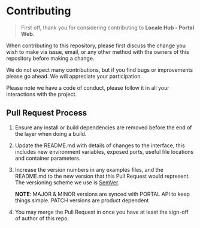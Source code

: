 # Contributing

> First off, thank you for considering contributing to **Locale Hub - Portal Web**.

When contributing to this repository, please first discuss the change you wish to make via issue,
email, or any other method with the owners of this repository before making a change.

We do not expect many contributions, but if you find bugs or improvements please go ahead.
We will appreciate your participation.

Please note we have a code of conduct, please follow it in all your interactions with the project.

## Pull Request Process

1. Ensure any install or build dependencies are removed before the end of the layer when doing a
   build.
2. Update the README.md with details of changes to the interface, this includes new environment
   variables, exposed ports, useful file locations and container parameters.
3. Increase the version numbers in any examples files, and the README.md to the new version that this
   Pull Request would represent. The versioning scheme we use is [SemVer](http://semver.org/).

    **NOTE**: MAJOR & MINOR versions are synced with PORTAL API to keep things simple. PATCH versions are product dependent
4. You may merge the Pull Request in once you have at least the sign-off of author of this repo.
